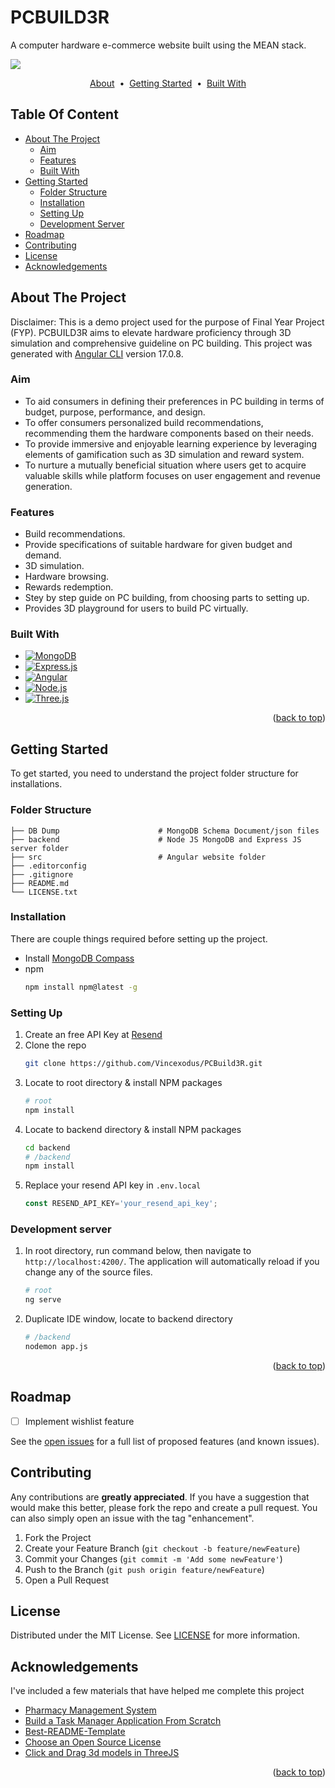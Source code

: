 <a name="readme-top"></a>

# PCBUILD3R

A computer hardware e-commerce website built using the MEAN stack.

<img src="/src/assets/images/PCBUILD3R.png"/>

<p align="center">
  <a href="#about-the-project">About</a> &nbsp;&bull;&nbsp;
  <a href="#getting-started">Getting Started</a> &nbsp;&bull;&nbsp;
  <a href="#built-with">Built With</a>
</p>

## Table Of Content

- [About The Project](#about-the-project)
    - [Aim](#aim)
    - [Features](#features)
    - [Built With](#built-with)
- [Getting Started](#getting-started)
    - [Folder Structure](#folder-structure)
    - [Installation](#prerequisites)
    - [Setting Up](#setting-up)
    - [Development Server](#development-server)
- [Roadmap](#roadmap)
- [Contributing](#contributing)
- [License](#license)
- [Acknowledgements](#acknowledgements)

## About The Project

Disclaimer: This is a demo project used for the purpose of Final Year Project (FYP). PCBUILD3R aims to elevate hardware proficiency through 3D simulation and comprehensive guideline on PC building.
This project was generated with [Angular CLI](https://github.com/angular/angular-cli) version 17.0.8.

### Aim

* To aid consumers in defining their preferences in PC building in terms of budget, purpose, performance, and design.
* To offer consumers personalized build recommendations, recommending them the hardware components based on their needs.
* To provide immersive and enjoyable learning experience by leveraging elements of gamification such as 3D simulation and reward system.
* To nurture a mutually beneficial situation where users get to acquire valuable skills while platform focuses on user engagement and revenue generation.

### Features

* Build recommendations.
* Provide specifications of suitable hardware for given budget and demand.
* 3D simulation.
* Hardware browsing.
* Rewards redemption.
* Stey by step guide on PC building, from choosing parts to setting up.
* Provides 3D playground for users to build PC virtually.

### Built With

* [![MongoDB]][MongoDB-url]
* [![Express.js]][Express.js-url]
* [![Angular]][Angular-url]
* [![Node.js]][Node.js-url]
* [![Three.js]][Three.js-url]

<p align="right">(<a href="#readme-top">back to top</a>)</p>

## Getting Started

To get started, you need to understand the project folder structure for installations.

### Folder Structure

    ├── DB Dump                      # MongoDB Schema Document/json files
    ├── backend                      # Node JS MongoDB and Express JS server folder
    ├── src                          # Angular website folder
    ├── .editorconfig
    ├── .gitignore
    ├── README.md
    └── LICENSE.txt

### Installation

There are couple things required before setting up the project. 
* Install [MongoDB Compass](https://www.mongodb.com/try/download/compass)
* npm
  ```sh
  npm install npm@latest -g
  ```

### Setting Up

1. Create an free API Key at [Resend](https://resend.com)
2. Clone the repo
   ```sh
   git clone https://github.com/Vincexodus/PCBuild3R.git
   ```
3. Locate to root directory & install NPM packages
   ```sh
   # root
   npm install
   ```
4. Locate to backend directory & install NPM packages
   ```sh
   cd backend
   # /backend
   npm install
   ```
4. Replace your resend API key in `.env.local`
   ```js
   const RESEND_API_KEY='your_resend_api_key';
   ```

### Development server

1. In root directory, run command below, then navigate to `http://localhost:4200/`. The application will automatically reload if you change any of the source files.
   ```sh
   # root
   ng serve
   ```
2. Duplicate IDE window, locate to backend directory
   ```sh
   # /backend
   nodemon app.js
   ```

<p align="right">(<a href="#readme-top">back to top</a>)</p>

## Roadmap

- [ ] Implement wishlist feature
<!-- - [ ] Add Additional Templates w/ Examples
- [ ] Add "components" document to easily copy & paste sections of the readme
- [ ] Multi-language Support
    - [ ] Chinese
    - [ ] Spanish -->

See the [open issues](https://github.com/Vincexodus/PCBuild3R/issues) for a full list of proposed features (and known issues).

## Contributing

Any contributions are **greatly appreciated**. If you have a suggestion that would make this better, please fork the repo and create a pull request. You can also simply open an issue with the tag "enhancement".

1. Fork the Project
2. Create your Feature Branch (`git checkout -b feature/newFeature`)
3. Commit your Changes (`git commit -m 'Add some newFeature'`)
4. Push to the Branch (`git push origin feature/newFeature`)
5. Open a Pull Request

## License

Distributed under the MIT License. See [LICENSE][license-url] for more information.

## Acknowledgements

I've included a few materials that have helped me complete this project

* [Pharmacy Management System](https://github.com/LalanaChami/Pharmacy-Mangment-System/blob/master/backend/middleware/check-auth.js)
* [Build a Task Manager Application From Scratch](https://www.youtube.com/watch?v=V-CeWkz1MNQ&list=PLIjdNHWULhPSZFDzQU6AnbVQNNo1NTRpd)
* [Best-README-Template](https://github.com/othneildrew/Best-README-Template)
* [Choose an Open Source License](https://choosealicense.com)
* [Click and Drag 3d models in ThreeJS](https://dev.to/calebmcolin/how-to-interactively-drag-3d-models-in-threejs-5a7h#:~:text=A%29%20Moving%20individual%20objects%20%28Object3D%29%201%201%29%20Create,Create%20a%20function%20to%20drag%20the%20object%20)

<p align="right">(<a href="#readme-top">back to top</a>)</p>


[MongoDB]: https://img.shields.io/badge/MongoDB-%234ea94b.svg?style=for-the-badge&logo=mongodb&logoColor=white
[MongoDB-url]: https://www.mongodb.com/
[Express.js]: https://img.shields.io/badge/express.js-%23404d59.svg?style=for-the-badge&logo=express&logoColor=%2361DAFB
[Express.js-url]: https://expressjs.com/
[Angular]: https://img.shields.io/badge/angular-%23DD0031.svg?style=for-the-badge&logo=angular&logoColor=white
[Angular-url]: https://angular.io/
[Node.js]: https://img.shields.io/badge/node.js-6DA55F?style=for-the-badge&logo=node.js&logoColor=white
[Node.js-url]: https://nodejs.org/en
[Three.js]: https://img.shields.io/badge/threejs-black?style=for-the-badge&logo=three.js&logoColor=white
[Three.js-url]: https://threejs.org/
[LICENSE-url]: https://github.com/Vincexodus/PCBuild3R/blob/main/LICENSE